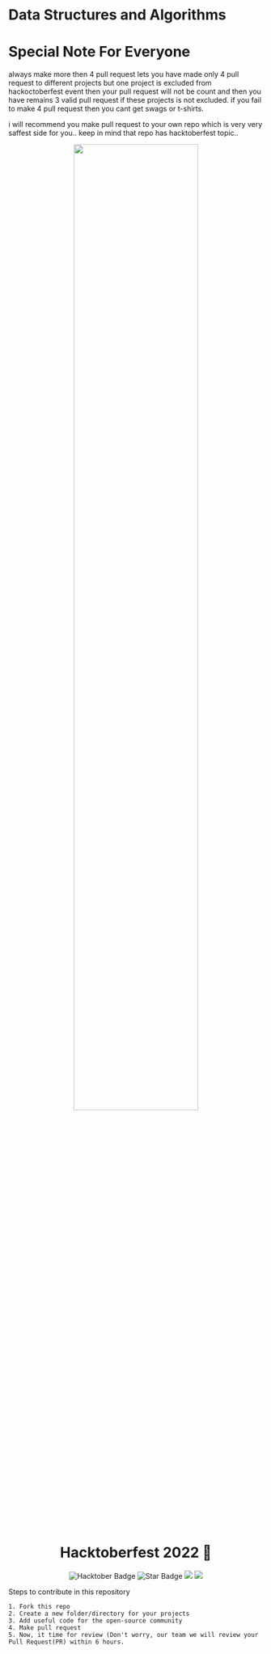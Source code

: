 
<h1 align="centre">
    <b>  Data Structures and Algorithms  </b>
</h1>
<h1> Special Note For Everyone </h1>
<p>
always make more then 4 pull request
lets you have made only 4 pull request to different projects
but one project is excluded from hackoctoberfest event then your pull request will not be count and 
then you have remains 3 valid pull request if these projects is not excluded.
if you fail to make 4 pull request then you cant get swags or t-shirts.

i will recommend you make pull request to your own repo which is very very saffest side for you..
keep in mind that repo has hacktoberfest topic..

</P>
<p align="center">
<a href="https://hacktoberfest.digitalocean.com/">
        <img src="https://user-images.githubusercontent.com/39916680/193060738-1facbd63-c6a3-4f84-9473-f9d7b2ee7f8c.png" width="70%">
    </a>
    <h1 align="center"> Hacktoberfest 2022 🎉</h1>
    <div align="center">
  
<img src="https://img.shields.io/badge/HacktoberFest-2022-blueviolet" alt="Hacktober Badge"/>


 <img src="https://img.shields.io/static/v1?label=%F0%9F%8C%9F&message=If%20Useful&style=style=flat&color=BC4E99" alt="Star Badge"/>
 <img src="https://img.shields.io/github/contributors/nearlegend/Dsa-Open-Source-HacktoberFest" >
    <img src="https://img.shields.io/bitbucket/pr/nearlegend/Dsa-Open-Source-HacktoberFest">
</div>

</p>



Steps to contribute in this repository

    1. Fork this repo
    2. Create a new folder/directory for your projects
    3. Add useful code for the open-source community
    4. Make pull request
    5. Now, it time for review (Don't worry, our team we will review your Pull Request(PR) within 6 hours.
